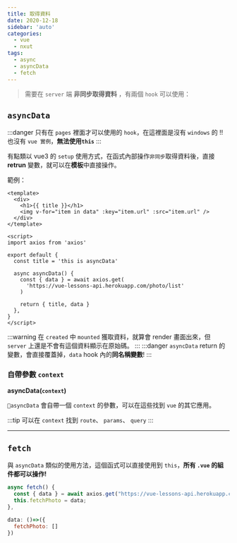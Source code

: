 ```yaml
---
title: 取得資料
date: 2020-12-18
sidebar: 'auto'
categories:
  - vue
  - nxut
tags:
  - async
  - asyncData
  - fetch
---
```


> 需要在 `server` 端 **非同步取得資料** ，有兩個 `hook` 可以使用：

## `asyncData`

:::danger
只有在 `pages` 裡面才可以使用的 `hook`，在這裡面是沒有 `windows` 的 !!
也沒有 `vue 實例`，**無法使用`this`**
:::

有點類以 vue3 的 `setup` 使用方式，在函式內部操作`非同步`取得資料後，直接 **retrun** 變數，就可以在**模板**中直接操作。

範例：

```vue {3-4,14,19}
<template>
  <div>
    <h1>{{ title }}</h1>
    <img v-for="item in data" :key="item.url" :src="item.url" />
  </div>
</template>

<script>
import axios from 'axios'

export default {
  const title = 'this is asyncData'

  async asyncData() {
    const { data } = await axios.get(
      'https://vue-lessons-api.herokuapp.com/photo/list'
    )

    return { title, data }
  },
}
</script>
```

:::warning
在 `created` 中 `mounted` 獲取資料，就算會 render 畫面出來，但 `server` 上還是不會有這個資料顯示在原始碼。
:::
:::danger
`asyncData` return 的變數，會直接覆蓋掉，`data` hook 內的**同名稱變數**!
:::

### 自帶參數 `context`

**asyncData(`context`)**

`asyncData` 會自帶一個 `context` 的參數，可以在這些找到 `vue` 的其它應用。

:::tip
可以在 `context` 找到 `route`、 `params`、 `query`
:::

---

## `fetch`

與 `asyncData` 類似的使用方法，這個函式可以直接使用到 `this`，**所有 `.vue` 的組件都可以操作!**

```js
async fetch() {
  const { data } = await axios.get("https://vue-lessons-api.herokuapp.com/photo/list");
  this.fetchPhoto = data;
},

data: ()=>({
  fetchPhoto: []
})
```
